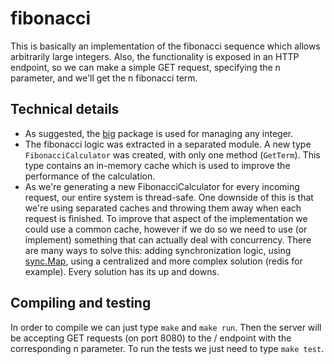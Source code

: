 # fibonacci

This is basically an implementation of the fibonacci sequence which allows arbitrarily large integers. Also, the functionality is exposed in an HTTP endpoint, so we can make a simple GET request, specifying the n parameter, and we'll get the n fibonacci term.

## Technical details

- As suggested, the [big](https://pkg.go.dev/math/big) package is used for managing any integer.
- The fibonacci logic was extracted in a separated module. A new type `FibonacciCalculator` was created, with only one method (`GetTerm`). This type contains an in-memory cache which is used to improve the performance of the calculation.
- As we're generating a new FibonacciCalculator for every incoming request, our entire system is thread-safe. One downside of this is that we're using separated caches and throwing them away when each request is finished. To improve that aspect of the implementation we could use a common cache, however if we do so we need to use (or implement) something that can actually deal with concurrency. There are many ways to solve this: adding synchronization logic, using [sync.Map](https://pkg.go.dev/sync#Map), using a centralized and more complex solution (redis for example). Every solution has its up and downs.

## Compiling and testing

In order to compile we can just type `make` and `make run`. Then the server will be accepting GET requests (on port 8080) to the / endpoint with the corresponding n parameter.
To run the tests we just need to type `make test`.
